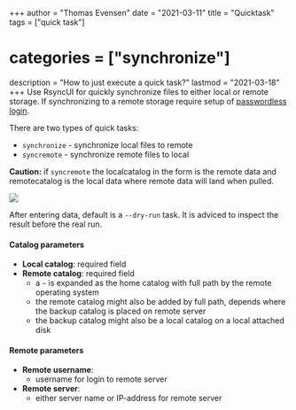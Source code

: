 +++
author = "Thomas Evensen"
date = "2021-03-11"
title =  "Quicktask"
tags = ["quick task"]
# categories = ["synchronize"]
description = "How to just execute a quick task?"
lastmod = "2021-03-18"
+++
Use RsyncUI for quickly synchronize files to either local or remote storage. If synchronizing to a remote storage require setup of [passwordless login](/post/remotelogins/).

There are two types of quick tasks:

- `synchronize` - synchronize local files to remote
- `syncremote` - synchronize remote files to local

**Caution:** if `syncremote` the localcatalog in the form is the remote data and remotecatalog is the local data where remote data will land when pulled.

![](/images/quicktask/quicktask.png)

After entering data, default is a `--dry-run` task. It is adviced to inspect the result before the real run.

#### Catalog parameters
- **Local catalog**: required field
- **Remote catalog**: required field
  - a `~` is expanded as the home catalog with full path by the remote operating system
  - the remote catalog might also be added by full path, depends where the backup catalog is placed on remote server
  - the backup catalog might also be a local catalog on a local attached disk

#### Remote parameters
- **Remote username**:
  - username for login to remote server
- **Remote server**: 
  - either server name or IP-address for remote server
